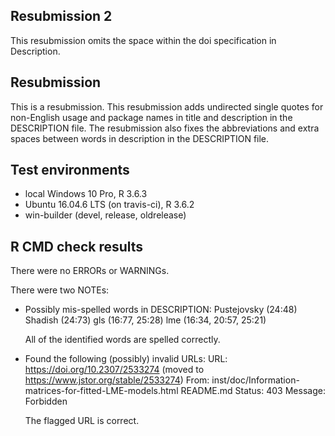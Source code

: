 ## Resubmission 2
This resubmission omits the space within the doi specification in Description.

## Resubmission
This is a resubmission. This resubmission adds undirected single quotes for non-English usage and package names in title and description in the DESCRIPTION file. The resubmission also fixes the abbreviations and extra spaces between words in description in the DESCRIPTION file.

## Test environments
* local Windows 10 Pro, R 3.6.3
* Ubuntu 16.04.6 LTS (on travis-ci), R 3.6.2
* win-builder (devel, release, oldrelease)

## R CMD check results
There were no ERRORs or WARNINGs.

There were two NOTEs:
  
* Possibly mis-spelled words in DESCRIPTION: Pustejovsky (24:48) Shadish (24:73) gls (16:77, 25:28) lme (16:34, 20:57, 25:21)
  
  All of the identified words are spelled correctly.

* Found the following (possibly) invalid URLs: URL: https://doi.org/10.2307/2533274 
  (moved to https://www.jstor.org/stable/2533274) 
  From: inst/doc/Information-matrices-for-fitted-LME-models.html README.md 
  Status: 403 Message: Forbidden
  
  The flagged URL is correct.
  
